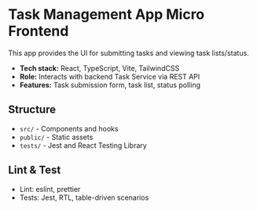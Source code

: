 # Task Management App Micro Frontend

This app provides the UI for submitting tasks and viewing task lists/status.

- **Tech stack:** React, TypeScript, Vite, TailwindCSS
- **Role:** Interacts with backend Task Service via REST API
- **Features:** Task submission form, task list, status polling

## Structure
- `src/` - Components and hooks
- `public/` - Static assets
- `tests/` - Jest and React Testing Library

## Lint & Test
- Lint: eslint, prettier
- Tests: Jest, RTL, table-driven scenarios

